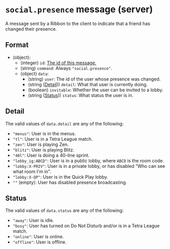 # `social.presence` message (server)

A message sent by a Ribbon to the client to indicate that a friend has changed their presence.

## Format

* (object):
    * (integer) `id`: [The id of this message.](../Ribbon.md#id-messages)
    * (string) `command`: Always `"social.presence"`.
    * (object) `data`:  
        * (string) `user`: The id of the user whose presence was changed.
        * (string ([Detail](#detail))) `detail`: What that user is currently doing.
        * (boolean) `invitable`: Whether the user can be invited to a lobby.
        * (string ([Status](#status))) `status`: What status the user is in.

## Detail

The valid values of `data.detail` are any of the following:

* `"menus"`: User is in the menus.
* `"tl"`: User is in a Tetra League match.
* `"zen"`: User is playing Zen.
* `"blitz"`: User is playing Blitz.
* `"40l"`: User is doing a 40-line sprint.
* `"lobby_ig:ABCD"`: User is in a public lobby, where `ABCD` is the room code.
* `"lobby:X-PRIV"`: User is in a private lobby, or has disabled "Who can see what room I'm in".
* `"lobby:X-QP"`: User is in the Quick Play lobby.
* `""` (empty): User has disabled presence broadcasting.

## Status

The valid values of `data.status` are any of the following:

* `"away"`: User is idle.
* `"busy"`: User has turned on Do Not Disturb and/or is in a Tetra League match.
* `"online"`: User is online.
* `"offline"`: User is offline.
